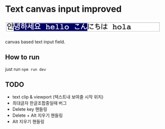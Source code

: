 # Text canvas input improved

![Alt text](./meta/sample.png "Title")

canvas based text input field.

## How to run

just run `npm run dev`

## TODO

- text clip & viewport (텍스트내 보여줄 시작 위치)
- 최대글자 한글조합중일때 버그
- Delete key 핸들링
- Delete + Alt 지우기 핸들링
- Alt 지우기 핸들링